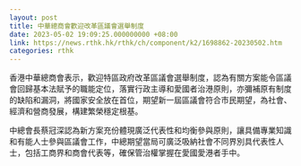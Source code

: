 ```yaml
---
layout: post
title: 中華總商會歡迎改革區議會選舉制度
date: 2023-05-02 19:09:25.000000000 +08:00
link: https://news.rthk.hk/rthk/ch/component/k2/1698862-20230502.htm
categories: rthk
---
```


香港中華總商會表示，歡迎特區政府改革區議會選舉制度，認為有關方案能令區議會回歸基本法賦予的職能定位，落實行政主導和愛國者治港原則，亦彌補原有制度的缺陷和漏洞，將國家安全放在首位，期望新一屆區議會符合市民期望，為社會、經濟和營商發展，構建繁榮穩定根基。

中總會長蔡冠深認為新方案充份體現廣泛代表性和均衡參與原則，讓具備專業知識和有能人士參與區議會工作，中總期望當局可廣泛吸納社會不同界別具代表性人士，包括工商界和商會代表等，確保管治權掌握在愛國愛港者手中。
